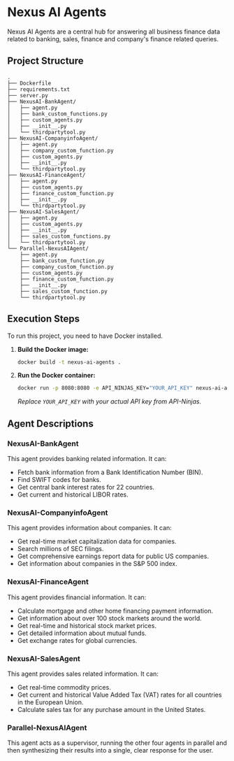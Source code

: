 # Nexus AI Agents

Nexus AI Agents are a central hub for answering all business finance data related to banking, sales, finance and company's finance related queries.

## Project Structure

```
.
├── Dockerfile
├── requirements.txt
├── server.py
├── NexusAI-BankAgent/
│   ├── agent.py
│   ├── bank_custom_functions.py
│   ├── custom_agents.py
│   ├── __init__.py
│   └── thirdpartytool.py
├── NexusAI-CompanyinfoAgent/
│   ├── agent.py
│   ├── company_custom_function.py
│   ├── custom_agents.py
│   ├── __init__.py
│   └── thirdpartytool.py
├── NexusAI-FinanceAgent/
│   ├── agent.py
│   ├── custom_agents.py
│   ├── finance_custom_function.py
│   ├── __init__.py
│   └── thirdpartytool.py
├── NexusAI-SalesAgent/
│   ├── agent.py
│   ├── custom_agents.py
│   ├── __init__.py
│   ├── sales_custom_functions.py
│   └── thirdpartytool.py
└── Parallel-NexusAIAgent/
    ├── agent.py
    ├── bank_custom_function.py
    ├── company_custom_function.py
    ├── custom_agents.py
    ├── finance_custom_function.py
    ├── __init__.py
    ├── sales_custom_function.py
    └── thirdpartytool.py
```

## Execution Steps

To run this project, you need to have Docker installed.

1.  **Build the Docker image:**
    ```bash
    docker build -t nexus-ai-agents .
    ```

2.  **Run the Docker container:**
    ```bash
    docker run -p 8080:8080 -e API_NINJAS_KEY="YOUR_API_KEY" nexus-ai-agents
    ```
    *Replace `YOUR_API_KEY` with your actual API key from API-Ninjas.*

## Agent Descriptions

### NexusAI-BankAgent
This agent provides banking related information. It can:
- Fetch bank information from a Bank Identification Number (BIN).
- Find SWIFT codes for banks.
- Get central bank interest rates for 22 countries.
- Get current and historical LIBOR rates.

### NexusAI-CompanyinfoAgent
This agent provides information about companies. It can:
- Get real-time market capitalization data for companies.
- Search millions of SEC filings.
- Get comprehensive earnings report data for public US companies.
- Get information about companies in the S&P 500 index.

### NexusAI-FinanceAgent
This agent provides financial information. It can:
- Calculate mortgage and other home financing payment information.
- Get information about over 100 stock markets around the world.
- Get real-time and historical stock market prices.
- Get detailed information about mutual funds.
- Get exchange rates for global currencies.

### NexusAI-SalesAgent
This agent provides sales related information. It can:
- Get real-time commodity prices.
- Get current and historical Value Added Tax (VAT) rates for all countries in the European Union.
- Calculate sales tax for any purchase amount in the United States.

### Parallel-NexusAIAgent
This agent acts as a supervisor, running the other four agents in parallel and then synthesizing their results into a single, clear response for the user.
